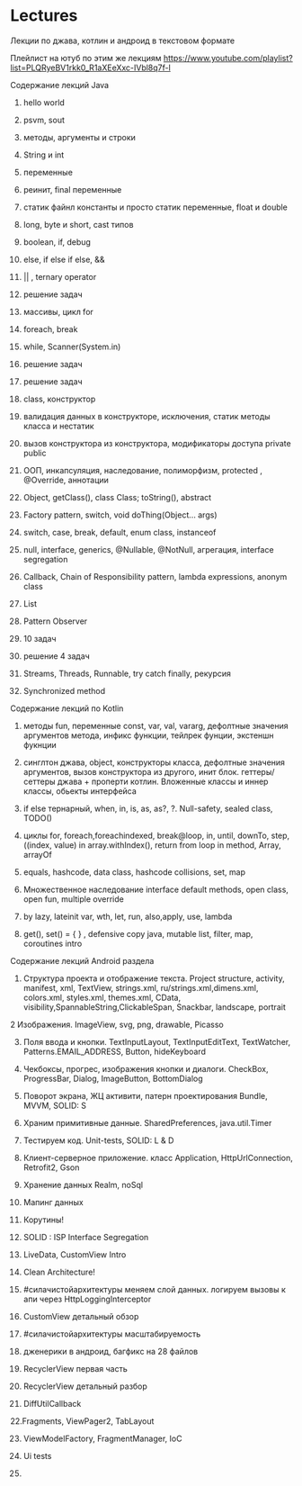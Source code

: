 # Lectures
Лекции по джава, котлин и андроид в текстовом формате

Плейлист на ютуб по этим же лекциям
https://www.youtube.com/playlist?list=PLQRyeBV1rkk0_R1aXEeXxc-IVbl8q7f-l

Содержание лекций Java
    
   1. hello world
    
   2. psvm, sout
   
   3. методы, аргументы и строки
   
   4. String и int
   
   5. переменные
   
   6. реинит, final переменные
   
   7. статик файнл константы и просто статик переменные, float и double
   
   8. long, byte и short, cast типов
   
   9. boolean, if, debug
   
   10.  else, if  else if else, && 
   
   11.  || , ternary operator
   
   12. решение задач
   
   13. массивы, цикл for 
   
   14. foreach, break
   
   15. while, Scanner(System.in)
   
   16. решение задач
   
   17. решение задач
   
   18. class, конструктор
   
   19. валидация данных в конструкторе, исключения, статик методы класса и нестатик
   
   20. вызов конструктора из конструктора, модификаторы доступа private public
   
   21. ООП, инкапсуляция, наследование, полиморфизм, protected , @Override, аннотации
   
   22. Object, getClass(), class Class; toString(), abstract 
    
   23. Factory pattern, switch, void doThing(Object… args)
   
   24. switch, case, break, default, enum class, instanceof
   
   25. null, interface, generics, @Nullable, @NotNull, агрегация, interface segregation
   
   26. Callback, Chain of Responsibility pattern, lambda expressions, anonym class
   
   27. List
   
   28. Pattern Observer
   
   29. 10 задач
   
   30. решение 4 задач
   
   31. Streams, Threads, Runnable, try catch finally, рекурсия
   
   32. Synchronized method

Содержание лекций по Kotlin

   1. методы fun, переменные const, var, val, vararg, дефолтные значения аргументов метода, инфикс функции, тейлрек фунции, экстеншн фукнции
    
   2. синглтон джава, object, конструкторы класса, дефолтные значения аргументов, вызов конструктора из другого, инит блок. геттеры/сеттеры джава + проперти котлин. Вложенные классы и иннер классы, обьекты интерфейса
    
   3. if else тернарный, when, in, is, as, as?, ?. Null-safety, sealed class, TODO()
    
   4. циклы for, foreach,foreachindexed, break@loop, in, until, downTo, step, ((index, value) in array.withIndex(), return from loop in method, Array, arrayOf
    
   5. equals, hashcode, data class, hashcode collisions, set, map
    
   6. Множественное наследование interface default methods, open class, open fun, multiple override 
    
   7. by lazy, lateinit var, wth, let, run, also,apply, use, lambda
   
   8.  get(), set() = { } , defensive copy java, mutable list, filter, map, coroutines intro

Содержание лекций Android раздела
  1. Структура проекта и отображение текста. 
Project structure, activity, manifest, xml, TextView, strings.xml, ru/strings.xml,dimens.xml, colors.xml, styles.xml, themes.xml, CData, visibility,SpannableString,ClickableSpan, Snackbar, landscape, portrait

  2 Изображения. 
ImageView, svg, png, drawable, Picasso

  3. Поля ввода и кнопки.
TextInputLayout, TextInputEditText, TextWatcher, Patterns.EMAIL_ADDRESS, Button, hideKeyboard

  4. Чекбоксы, прогрес, изображения кнопки и  диалоги. 
CheckBox, ProgressBar, Dialog, ImageButton, BottomDialog

  5. Поворот экрана, ЖЦ активити, патерн проектирования
Bundle, MVVM, SOLID: S

  6. Храним примитивные данные.
 SharedPreferences, java.util.Timer

  7. Тестируем код. 
Unit-tests, SOLID: L & D

  8. Клиент-серверное приложение.
 класс Application, HttpUrlConnection, Retrofit2, Gson

  9. Хранение данных
 Realm, noSql

  10. Мапинг данных 

  11. Корутины!

  12. SOLID : ISP Interface Segregation

  13. LiveData, CustomView Intro

  14. Clean Architecture!

  15. #силачистойархитектуры меняем слой данных.
  логируем вызовы к апи через HttpLoggingInterceptor

  16. CustomView детальный обзор

  17. #силачистойархитектуры масштабируемость

  18. дженерики в андроид, багфикс на 28 файлов

  19. RecyclerView первая часть

20. RecyclerView детальный разбор

21. DiffUtilCallback

22.Fragments, ViewPager2, TabLayout

23. ViewModelFactory, FragmentManager, IoC

24. Ui tests
24. 

